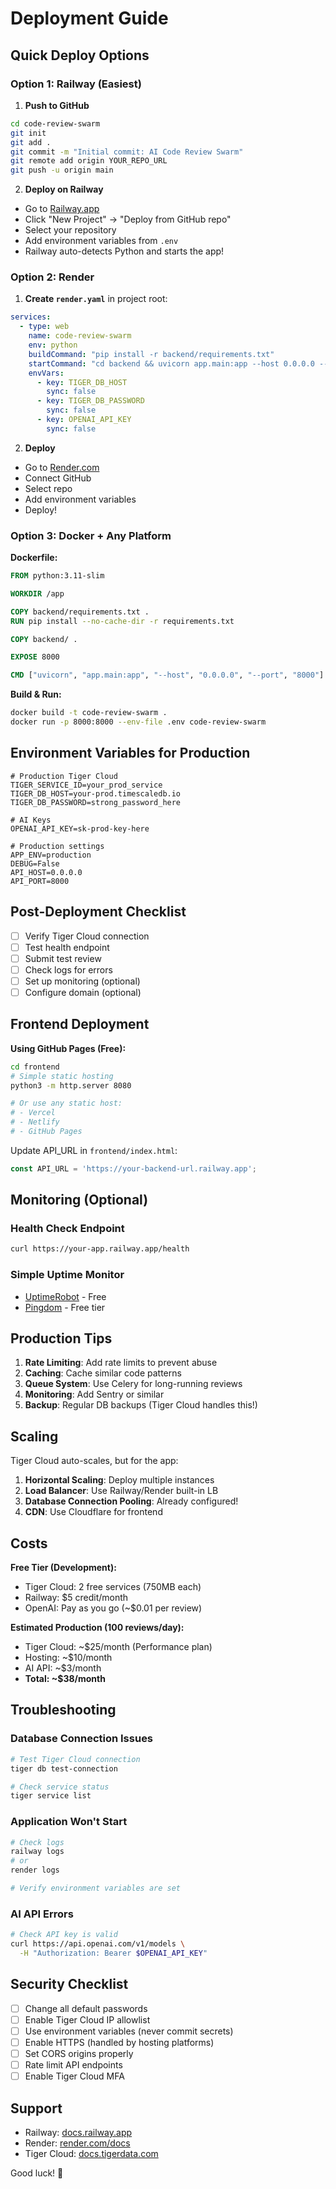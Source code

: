 # Deployment Guide

## Quick Deploy Options

### Option 1: Railway (Easiest)

1. **Push to GitHub**
```bash
cd code-review-swarm
git init
git add .
git commit -m "Initial commit: AI Code Review Swarm"
git remote add origin YOUR_REPO_URL
git push -u origin main
```

2. **Deploy on Railway**
- Go to [Railway.app](https://railway.app/)
- Click "New Project" → "Deploy from GitHub repo"
- Select your repository
- Add environment variables from `.env`
- Railway auto-detects Python and starts the app!

### Option 2: Render

1. **Create `render.yaml`** in project root:
```yaml
services:
  - type: web
    name: code-review-swarm
    env: python
    buildCommand: "pip install -r backend/requirements.txt"
    startCommand: "cd backend && uvicorn app.main:app --host 0.0.0.0 --port $PORT"
    envVars:
      - key: TIGER_DB_HOST
        sync: false
      - key: TIGER_DB_PASSWORD
        sync: false
      - key: OPENAI_API_KEY
        sync: false
```

2. **Deploy**
- Go to [Render.com](https://render.com/)
- Connect GitHub
- Select repo
- Add environment variables
- Deploy!

### Option 3: Docker + Any Platform

**Dockerfile:**
```dockerfile
FROM python:3.11-slim

WORKDIR /app

COPY backend/requirements.txt .
RUN pip install --no-cache-dir -r requirements.txt

COPY backend/ .

EXPOSE 8000

CMD ["uvicorn", "app.main:app", "--host", "0.0.0.0", "--port", "8000"]
```

**Build & Run:**
```bash
docker build -t code-review-swarm .
docker run -p 8000:8000 --env-file .env code-review-swarm
```

## Environment Variables for Production

```env
# Production Tiger Cloud
TIGER_SERVICE_ID=your_prod_service
TIGER_DB_HOST=your-prod.timescaledb.io
TIGER_DB_PASSWORD=strong_password_here

# AI Keys
OPENAI_API_KEY=sk-prod-key-here

# Production settings
APP_ENV=production
DEBUG=False
API_HOST=0.0.0.0
API_PORT=8000
```

## Post-Deployment Checklist

- [ ] Verify Tiger Cloud connection
- [ ] Test health endpoint
- [ ] Submit test review
- [ ] Check logs for errors
- [ ] Set up monitoring (optional)
- [ ] Configure domain (optional)

## Frontend Deployment

**Using GitHub Pages (Free):**
```bash
cd frontend
# Simple static hosting
python3 -m http.server 8080

# Or use any static host:
# - Vercel
# - Netlify
# - GitHub Pages
```

Update API_URL in `frontend/index.html`:
```javascript
const API_URL = 'https://your-backend-url.railway.app';
```

## Monitoring (Optional)

### Health Check Endpoint
```bash
curl https://your-app.railway.app/health
```

### Simple Uptime Monitor
- [UptimeRobot](https://uptimerobot.com/) - Free
- [Pingdom](https://www.pingdom.com/) - Free tier

## Production Tips

1. **Rate Limiting**: Add rate limits to prevent abuse
2. **Caching**: Cache similar code patterns
3. **Queue System**: Use Celery for long-running reviews
4. **Monitoring**: Add Sentry or similar
5. **Backup**: Regular DB backups (Tiger Cloud handles this!)

## Scaling

Tiger Cloud auto-scales, but for the app:

1. **Horizontal Scaling**: Deploy multiple instances
2. **Load Balancer**: Use Railway/Render built-in LB
3. **Database Connection Pooling**: Already configured!
4. **CDN**: Use Cloudflare for frontend

## Costs

**Free Tier (Development):**
- Tiger Cloud: 2 free services (750MB each)
- Railway: $5 credit/month
- OpenAI: Pay as you go (~$0.01 per review)

**Estimated Production (100 reviews/day):**
- Tiger Cloud: ~$25/month (Performance plan)
- Hosting: ~$10/month
- AI API: ~$3/month
- **Total: ~$38/month**

## Troubleshooting

### Database Connection Issues
```bash
# Test Tiger Cloud connection
tiger db test-connection

# Check service status
tiger service list
```

### Application Won't Start
```bash
# Check logs
railway logs
# or
render logs

# Verify environment variables are set
```

### AI API Errors
```bash
# Check API key is valid
curl https://api.openai.com/v1/models \
  -H "Authorization: Bearer $OPENAI_API_KEY"
```

## Security Checklist

- [ ] Change all default passwords
- [ ] Enable Tiger Cloud IP allowlist
- [ ] Use environment variables (never commit secrets)
- [ ] Enable HTTPS (handled by hosting platforms)
- [ ] Set CORS origins properly
- [ ] Rate limit API endpoints
- [ ] Enable Tiger Cloud MFA

## Support

- Railway: [docs.railway.app](https://docs.railway.app/)
- Render: [render.com/docs](https://render.com/docs)
- Tiger Cloud: [docs.tigerdata.com](https://docs.tigerdata.com/)

Good luck! 🚀
